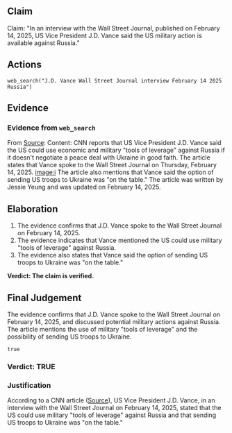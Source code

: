 ## Claim
Claim: "In an interview with the Wall Street Journal, published on February 14, 2025, US Vice President J.D. Vance said the US military action is available against Russia."

## Actions
```
web_search("J.D. Vance Wall Street Journal interview February 14 2025 Russia")
```

## Evidence
### Evidence from `web_search`
From [Source](https://www.cnn.com/2025/02/14/politics/jd-vance-us-troops-russia-ukraine-intl-hnk): 
Content: CNN reports that US Vice President J.D. Vance said the US could use economic and military "tools of leverage" against Russia if it doesn't negotiate a peace deal with Ukraine in good faith. The article states that Vance spoke to the Wall Street Journal on Thursday, February 14, 2025. <image:i> The article also mentions that Vance said the option of sending US troops to Ukraine was "on the table." The article was written by Jessie Yeung and was updated on February 14, 2025.


## Elaboration
1.  The evidence confirms that J.D. Vance spoke to the Wall Street Journal on February 14, 2025.
2.  The evidence indicates that Vance mentioned the US could use military "tools of leverage" against Russia.
3.  The evidence also states that Vance said the option of sending US troops to Ukraine was "on the table."

**Verdict: The claim is verified.**


## Final Judgement
The evidence confirms that J.D. Vance spoke to the Wall Street Journal on February 14, 2025, and discussed potential military actions against Russia. The article mentions the use of military "tools of leverage" and the possibility of sending US troops to Ukraine.

`true`


### Verdict: TRUE

### Justification
According to a CNN article ([Source](https://www.cnn.com/2025/02/14/politics/jd-vance-us-troops-russia-ukraine-intl-hnk)), US Vice President J.D. Vance, in an interview with the Wall Street Journal on February 14, 2025, stated that the US could use military "tools of leverage" against Russia and that sending US troops to Ukraine was "on the table."
